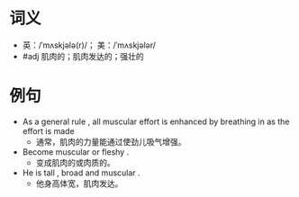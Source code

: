 # 词义
- 英：/ˈmʌskjələ(r)/； 美：/ˈmʌskjələr/
- #adj 肌肉的；肌肉发达的；强壮的
# 例句
- As a general rule , all muscular effort is enhanced by breathing in as the effort is made
	- 通常，肌肉的力量能通过使劲儿吸气增强。
- Become muscular or fleshy .
	- 变成肌肉的或肉质的。
- He is tall , broad and muscular .
	- 他身高体宽，肌肉发达。
